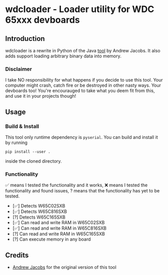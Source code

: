 # wdcloader - Loader utility for WDC 65xxx devboards

## Introduction

wdcloader is a rewrite in Python of the Java [tool](https://github.com/andrew-jacobs/dev65/blob/master/src/com/wdc65xx/sxb/Uploader.java) by Andrew Jacobs. It also adds support loading arbitrary binary data into memory.

### Disclaimer

I take NO responsibility for what happens if you decide to use this tool. Your computer might crash, catch fire or be destroyed in other nasty ways. Your devboards too!
You're encourauged to take what you deem fit from this, and use it in your projects though!

## Usage

### Build & Install

This tool only runtime dependency is `pyserial`. You can build and install it by running

```
pip install --user .
```

inside the cloned directory.

### Functionality

✅ means I tested the functionality and it works, ❌ means I tested the functionality and found issues, ? means that the functionality has yet to be tested.

* [✅] Detects W65C02SXB
* [✅] Detects W65C816SXB
* [?] Detects W65C165SXB
* [✅] Can read and write RAM in W65C02SXB
* [✅] Can read and write RAM in W65C816SXB
* [?] Can read and write RAM in W65C165SXB
* [?] Can execute memory in any board

## Credits

- [Andrew Jacobs](https://github.com/andrew-jacobs) for the original version of this tool
